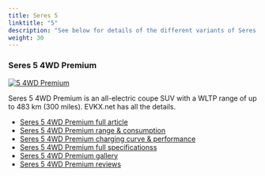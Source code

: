 ```yaml
---
title: Seres 5
linktitle: "5"
description: "See below for details of the different variants of Seres 5"
weight: 30
---
```

### Seres 5 4WD Premium

<a href="5_4wd_premium/"><img src="https://media.evkx.net/multimedia/models/seres/5/5_4wd_premium/main_1_st.jpg" class="img-fluid" alt="5 4WD Premium" ></a>

Seres 5 4WD Premium is an all-electric coupe SUV with a WLTP range of up to 483 km (300 miles). EVKX.net has all the details. 

- [Seres 5 4WD Premium full article](5_4wd_premium/)
- [Seres 5 4WD Premium range & consumption](5_4wd_premium/rangeandconsumption/)
- [Seres 5 4WD Premium charging curve & performance](5_4wd_premium/chargingcurve/)
- [Seres 5 4WD Premium full specificationss](5_4wd_premium/specifications/)
- [Seres 5 4WD Premium gallery](5_4wd_premium/gallery/)
- [Seres 5 4WD Premium reviews](5_4wd_premium/reviews/)

